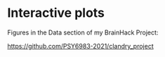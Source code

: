 # Interactive plots

Figures in the Data section of my BrainHack Project: 

https://github.com/PSY6983-2021/clandry_project
